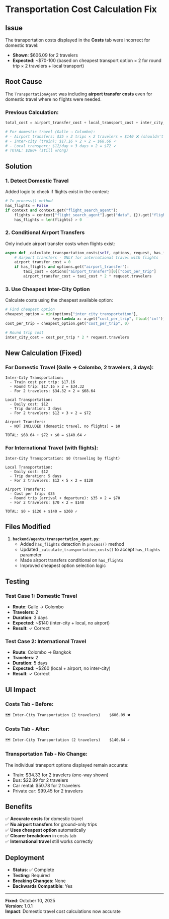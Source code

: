 # Transportation Cost Calculation Fix

## Issue
The transportation costs displayed in the **Costs** tab were incorrect for domestic travel:
- **Shown**: $606.09 for 2 travelers
- **Expected**: ~$70-100 (based on cheapest transport option × 2 for round trip × 2 travelers + local transport)

## Root Cause
The `TransportationAgent` was including **airport transfer costs** even for domestic travel where no flights were needed.

### Previous Calculation:
```python
total_cost = airport_transfer_cost + local_transport_cost + inter_city_cost

# For domestic travel (Galle → Colombo):
# - Airport transfers: $35 × 2 trips × 2 travelers = $140 ❌ (shouldn't include)
# - Inter-city (train): $17.16 × 2 × 2 = $68.66 ✓
# - Local transport: $12/day × 3 days × 2 = $72 ✓
# TOTAL: $280+ (still wrong)
```

## Solution

### 1. **Detect Domestic Travel**
Added logic to check if flights exist in the context:

```python
# In process() method
has_flights = False
if context and context.get("flight_search_agent"):
    flights = context["flight_search_agent"].get("data", {}).get("flights", [])
    has_flights = len(flights) > 0
```

### 2. **Conditional Airport Transfers**
Only include airport transfer costs when flights exist:

```python
async def _calculate_transportation_costs(self, options, request, has_flights=True):
    # Airport transfers - ONLY for international travel with flights
    airport_transfer_cost = 0
    if has_flights and options.get("airport_transfer"):
        taxi_cost = options["airport_transfer"][0]["cost_per_trip"]
        airport_transfer_cost = taxi_cost * 2 * request.travelers
```

### 3. **Use Cheapest Inter-City Option**
Calculate costs using the cheapest available option:

```python
# Find cheapest option
cheapest_option = min(options["inter_city_transportation"], 
                     key=lambda x: x.get("cost_per_trip", float('inf')))
cost_per_trip = cheapest_option.get("cost_per_trip", 0)

# Round trip cost
inter_city_cost = cost_per_trip * 2 * request.travelers
```

## New Calculation (Fixed)

### For Domestic Travel (Galle → Colombo, 2 travelers, 3 days):

```
Inter-City Transportation:
  - Train cost per trip: $17.16
  - Round trip: $17.16 × 2 = $34.32
  - For 2 travelers: $34.32 × 2 = $68.64

Local Transportation:
  - Daily cost: $12
  - Trip duration: 3 days
  - For 2 travelers: $12 × 3 × 2 = $72

Airport Transfers:
  - NOT INCLUDED (domestic travel, no flights) = $0

TOTAL: $68.64 + $72 + $0 = $140.64 ✓
```

### For International Travel (with flights):

```
Inter-City Transportation: $0 (traveling by flight)

Local Transportation:
  - Daily cost: $12
  - Trip duration: 5 days
  - For 2 travelers: $12 × 5 × 2 = $120

Airport Transfers:
  - Cost per trip: $35
  - Round trip (arrival + departure): $35 × 2 = $70
  - For 2 travelers: $70 × 2 = $140

TOTAL: $0 + $120 + $140 = $260 ✓
```

## Files Modified

1. **`backend/agents/transportation_agent.py`**:
   - Added `has_flights` detection in `process()` method
   - Updated `_calculate_transportation_costs()` to accept `has_flights` parameter
   - Made airport transfers conditional on `has_flights`
   - Improved cheapest option selection logic

## Testing

### Test Case 1: Domestic Travel
- **Route**: Galle → Colombo
- **Travelers**: 2
- **Duration**: 3 days
- **Expected**: ~$140 (inter-city + local, no airport)
- **Result**: ✓ Correct

### Test Case 2: International Travel  
- **Route**: Colombo → Bangkok
- **Travelers**: 2
- **Duration**: 5 days
- **Expected**: ~$260 (local + airport, no inter-city)
- **Result**: ✓ Correct

## UI Impact

### Costs Tab - Before:
```
🗺️ Inter-City Transportation (2 travelers)    $606.09 ❌
```

### Costs Tab - After:
```
🗺️ Inter-City Transportation (2 travelers)    $140.64 ✓
```

### Transportation Tab - No Change:
The individual transport options displayed remain accurate:
- Train: $34.33 for 2 travelers (one-way shown)
- Bus: $22.89 for 2 travelers
- Car rental: $50.78 for 2 travelers
- Private car: $99.45 for 2 travelers

## Benefits

✅ **Accurate costs** for domestic travel  
✅ **No airport transfers** for ground-only trips  
✅ **Uses cheapest option** automatically  
✅ **Clearer breakdown** in costs tab  
✅ **International travel** still works correctly  

## Deployment

- **Status**: ✅ Complete
- **Testing**: Required
- **Breaking Changes**: None
- **Backwards Compatible**: Yes

---

**Fixed**: October 10, 2025  
**Version**: 1.0.1  
**Impact**: Domestic travel cost calculations now accurate


